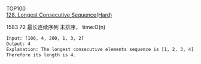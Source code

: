 TOP100  
[128. Longest Consecutive Sequence(Hard)](https://leetcode.com/problems/longest-consecutive-sequence/description/)

1583
72
最长连续序列
未排序， time:O(n)

```html
Input: [100, 4, 200, 1, 3, 2]
Output: 4
Explanation: The longest consecutive elements sequence is [1, 2, 3, 4].
Therefore its length is 4.
```